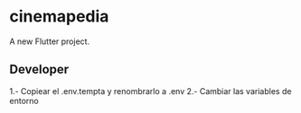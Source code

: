 # cinemapedia

A new Flutter project.

## Developer

1.- Copiear el .env.tempta y renombrarlo a .env
2.- Cambiar las variables de entorno